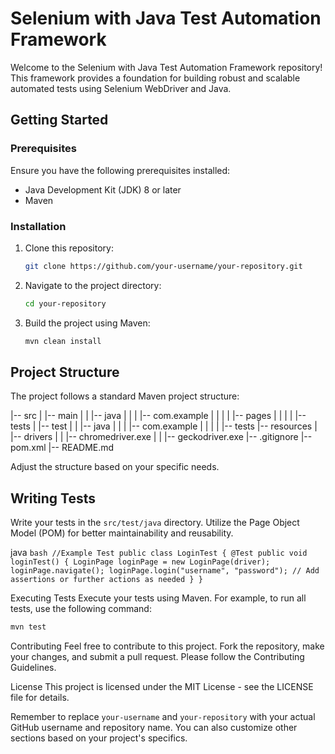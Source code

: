 # Selenium with Java Test Automation Framework

Welcome to the Selenium with Java Test Automation Framework repository! This framework provides a foundation for building robust and scalable automated tests using Selenium WebDriver and Java.

## Getting Started

### Prerequisites
Ensure you have the following prerequisites installed:

- Java Development Kit (JDK) 8 or later
- Maven

### Installation
1. Clone this repository:

    ```bash
    git clone https://github.com/your-username/your-repository.git
    ```

2. Navigate to the project directory:

    ```bash
    cd your-repository
    ```

3. Build the project using Maven:

    ```bash
    mvn clean install
    ```

## Project Structure
The project follows a standard Maven project structure:

|-- src
| |-- main
| | |-- java
| | | |-- com.example
| | | | |-- pages
| | | | |-- tests
| |-- test
| | |-- java
| | | |-- com.example
| | | | |-- tests
|-- resources
| |-- drivers
| | |-- chromedriver.exe
| | |-- geckodriver.exe
|-- .gitignore
|-- pom.xml
|-- README.md


Adjust the structure based on your specific needs.

## Writing Tests
Write your tests in the `src/test/java` directory. Utilize the Page Object Model (POM) for better maintainability and reusability.

java
    ```bash
//Example Test
public class LoginTest {
    @Test
    public void loginTest() {
        LoginPage loginPage = new LoginPage(driver);
        loginPage.navigate();
        loginPage.login("username", "password");
        // Add assertions or further actions as needed
    }
}```

Executing Tests
Execute your tests using Maven. For example, to run all tests, use the following command:

```bash
mvn test
```

Contributing
Feel free to contribute to this project. Fork the repository, make your changes, and submit a pull request. Please follow the Contributing Guidelines.

License
This project is licensed under the MIT License - see the LICENSE file for details.


Remember to replace `your-username` and `your-repository` with your actual GitHub username and repository name. You can also customize other sections based on your project's specifics.

